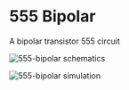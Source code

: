 # 555 Bipolar

A bipolar transistor 555 circuit

![555-bipolar schematics](https://github.com/labtroll/KiCad-Simulations/assets/3527219/9ef7e17f-93ea-4360-9445-42c99b8028b6)

![555-bipolar simulation](https://github.com/labtroll/KiCad-Simulations/assets/3527219/20c92bff-31b4-4d70-b322-2840667a8e19)
